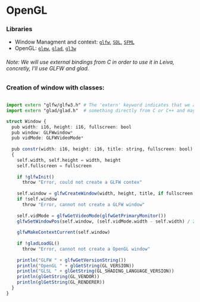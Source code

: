 # OpenGL
### Libraries
- Window Managment and context: [```glfw```](), [```SDL```](), [```SFML```]()
- OpenGL: [```glew```](), [```glad```](), [```gl3w```]()

###### Note: We will use external bindings from C in order to use it in Leiva, concretly, I'll use GLFW and glad.

### Creation of window with classes:
```julia

import extern "glfw/glfw3.h" # The 'extern' keyword indicates that we are importing 
import extern "glad/glad.h"  # something directly from C or C++ and maybe in further updates from other languages

struct Window {
  pub width: i16, height: i16, fullscreen: bool
  pub window: GLFWwindow*
  pub vidMode: GLFWVideoMode*
  
  pub constr(width: i16, height: i16, title: string, fullscreen: bool) 
  {
    self.width, self.height = width, height
    self.fullscreen = fullscreen
    
    if !glfwInit()
      throw "Error, could not create a GLFW contex"
    
    self.window = glfwCreateWindow(width, height, title, if fullscreen glfwGetPrimaryMonitor() else null, null)
    if !self.window
      throw "Error, cannot not create a GLFW window"
    
    self.vidMode = glfwGetVideoMode(glfwGetPrimaryMonitor())
    glfwSetWindowPos(self.window, (self.vidMode.width - self.width) / 2, (self.vidMode.height - self.height) / 2)
   
    glfwMakeContextCurrent(self.window)
   
    if !gladLoadGL()
      throw "Error, cannot not create a OpenGL window"
   
    println("GLFW " + glfwGetVersionString())
    println("OpenGL " + glGetString(GL_VERSION))
    println("GLSL " + glGetString(GL_SHADING_LANGUAGE_VERSION))
    println(glGetString(GL_VENDOR))
    println(glGetString(GL_RENDERER))
  }   
}
```
